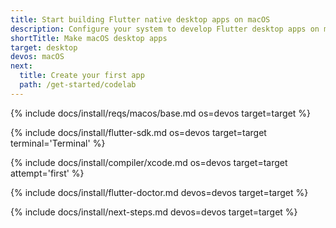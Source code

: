 ```yaml
---
title: Start building Flutter native desktop apps on macOS
description: Configure your system to develop Flutter desktop apps on macOS.
shortTitle: Make macOS desktop apps
target: desktop
devos: macOS
next:
  title: Create your first app
  path: /get-started/codelab
---
```


{% include docs/install/reqs/macos/base.md os=devos target=target %}

{% include docs/install/flutter-sdk.md os=devos target=target terminal='Terminal' %}

{% include docs/install/compiler/xcode.md os=devos target=target attempt='first' %}

{% include docs/install/flutter-doctor.md devos=devos target=target %}

{% include docs/install/next-steps.md devos=devos target=target %}
